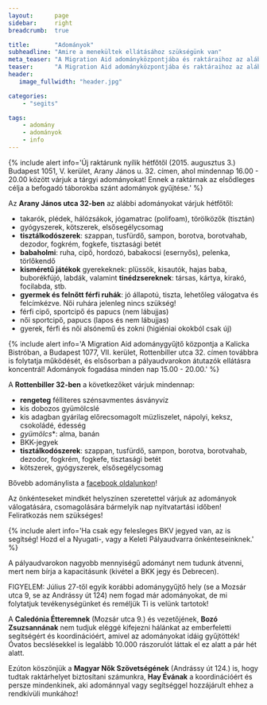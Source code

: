 ```yaml
---
layout:      page
sidebar:     right
breadcrumb:  true

title:       "Adományok"
subheadline: "Amire a menekültek ellátásához szükségünk van"
meta_teaser: "A Migration Aid adományközpontjába és raktáraihoz az alábbi adományokat várjuk."
teaser:      "A Migration Aid adományközpontjába és raktáraihoz az alábbi adományokat várjuk."
header:
   image_fullwidth: "header.jpg"

categories:
    - "segits"

tags:
    - adomány
    - adományok
    - info
---
```


{% include alert info='Új raktárunk nyílik hétfőtől (2015. augusztus 3.) Budapest 1051, V. kerület, Arany János u. 32. címen, ahol mindennap 16.00 - 20.00 között várjuk a tárgyi adományokat! Ennek a raktárnak az elsődleges célja a befogadó táborokba szánt adományok gyűjtése.' %}

Az **Arany János utca 32-ben** az alábbi adományokat várjuk hétfőtől:

- takarók, plédek, hálózsákok, jógamatrac (polifoam), törölközők (tisztán)
- gyógyszerek, kötszerek, elsősegélycsomag
- **tisztálkodószerek**: szappan, tusfürdő, sampon, borotva, borotvahab, dezodor, fogkrém, fogkefe, tisztasági betét
- **babaholmi**: ruha, cipő, hordozó, babakocsi (esernyős), pelenka, törlőkendő
- **kisméretű játékok** gyerekeknek: plüssök, kisautók, hajas baba, buborékfújó, labdák, valamint **tinédzsereknek**: társas, kártya, kirakó, focilabda, stb.
- **gyermek és felnőtt férfi ruhák**: jó állapotú, tiszta, lehetőleg válogatva és felcímkézve. Női ruhára jelenleg nincs szükség!
- férfi cipő, sportcipő és papucs (nem lábujjas)
- női sportcipő, papucs (lapos és nem lábujjas)
- gyerek, férfi és női alsónemű és zokni (higiéniai okokból csak új)

{% include alert info='A Migration Aid adománygyűjtő központja a Kalicka Bistróban, a Budapest 1077, VII. kerület, Rottenbiller utca 32. címen továbbra is folytatja működését, és elsősorban a pályaudvarokon átutazók ellátásra koncentrál! Adományok fogadása minden nap 15.00 - 20.00.' %}

A **Rottenbiller 32-ben** a következőket várjuk mindennap:

- **rengeteg** félliteres szénsavmentes ásványvíz
- kis dobozos gyümölcslé
- kis adagban gyárilag előrecsomagolt müzliszelet, nápolyi, keksz, csokoládé, édesség
- *gyümölcs**: alma, banán
- BKK-jegyek
- **tisztálkodószerek**: szappan, tusfürdő, sampon, borotva, borotvahab, dezodor, fogkrém, fogkefe, tisztasági betét
- kötszerek, gyógyszerek, elsősegélycsomag

Bővebb adománylista a [facebook oldalunkon](https://www.facebook.com/migrationaidhungary)!

Az önkénteseket mindkét helyszínen szeretettel várjuk az adományok válogatására, csomagolására bármelyik nap nyitvatartási időben! Feliratkozás nem szükséges!

{% include alert info='Ha csak egy felesleges BKV jegyed van, az is segítség! Hozd el a Nyugati-, vagy a Keleti Pályaudvarra önkénteseinknek.' %}

A pályaudvarokon nagyobb mennyiségű adományt nem tudunk átvenni, mert nem bírja a kapacitásunk (kivétel a BKK jegy és Debrecen).

FIGYELEM: Július 27-től egyik korábbi adománygyűjtő hely (se a Mozsár utca 9, se az Andrássy út 124) nem fogad már adományokat, de mi folytatjuk tevékenységünket és reméljük Ti is velünk tartotok!

A **Caledónia Étteremnek** (Mozsár utca 9.) és vezetőjének, **Bozó Zsuzsannának** nem tudjuk eléggé kifejezni hálánkat az emberfeletti segítségért és koordinációért, amivel az adományokat idáig gyűjtötték! Óvatos becslésekkel is legalább 10.000 rászorulót láttak el ez alatt a pár hét alatt.

Ezúton köszönjük a **Magyar Nők Szövetségének** (Andrássy út 124.) is, hogy tudtak raktárhelyet biztosítani számunkra, **Hay Évának** a koordinációért és persze mindenkinek, aki adománnyal vagy segítséggel hozzájárult ehhez a rendkívüli munkához!

